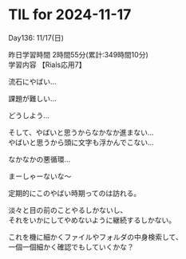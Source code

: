 # TIL for 2024-11-17

Day136: 11/17(日)<br>

昨日学習時間 2時間55分(累計:349時間10分)<br>
学習内容 【Rials応用7】<br>

流石にやばい…<br>

課題が難しい…<br>

どうしよう…<br>

そして、やばいと思うからなかなか進まない…<br>
やばいと思うから頭に文字も浮かんでこない…<br>

なかなかの悪循環…<br>

まーしゃーないな〜<br>

定期的にこのやばい時期ってのは訪れる。<br>

淡々と目の前のことやるしかないし、<br>
それをいかにしてやめないように継続するしかない。<br>

これを機に細かくファイルやフォルダの中身検索して、<br>
一個一個細かく確認でもしていくかな？